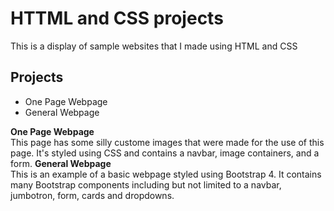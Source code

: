 # HTTML and CSS projects
This is a display of sample websites that I made using HTML and CSS

## Projects  
* One Page Webpage  
* General Webpage  

**One Page Webpage**  
This page has some silly custome images that were made for the use of this page. It's styled using CSS and contains a navbar, image containers, and a form.
**General Webpage**  
This is an example of a basic webpage styled using Bootstrap 4. It contains many Bootstrap components including but not limited to a navbar, jumbotron, form, cards and dropdowns. 